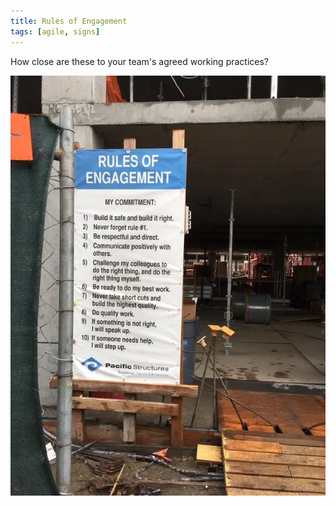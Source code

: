 ```yaml
---
title: Rules of Engagement
tags: [agile, signs]
---
```


How close are these to your team's agreed working practices?

![sign](/img/posts/rules-of-engagement/rules-of-engagement.webp)
